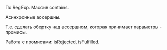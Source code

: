 По RegExp.
Массив contains.

Асинхронные ассершны.

Т.е. сделать обертку над ассершном, которая принимает параметры - промисы.

Работа с промисами: isRejected, isFulfilled.

